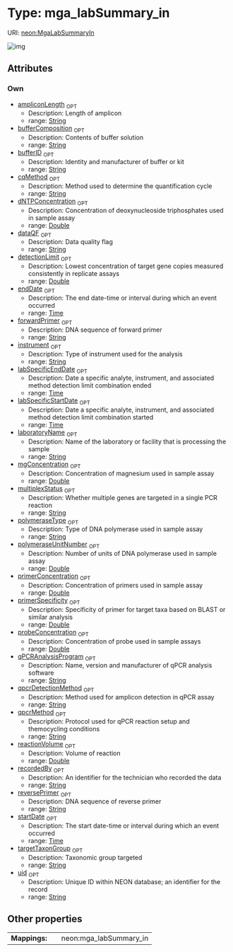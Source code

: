 
# Type: mga_labSummary_in




URI: [neon:MgaLabSummaryIn](https://data.neonscience.org/MgaLabSummaryIn)


![img](http://yuml.me/diagram/nofunky;dir:TB/class/[MgaLabSummaryIn&#124;uid:string%20%3F;recordedBy:string%20%3F;startDate:time%20%3F;endDate:time%20%3F;laboratoryName:string%20%3F;instrument:string%20%3F;labSpecificStartDate:time%20%3F;labSpecificEndDate:time%20%3F;dataQF:string%20%3F;ampliconLength:string%20%3F;bufferComposition:string%20%3F;bufferID:string%20%3F;cqMethod:string%20%3F;dNTPConcentration:double%20%3F;forwardPrimer:string%20%3F;detectionLimit:double%20%3F;mgConcentration:double%20%3F;multiplexStatus:string%20%3F;polymeraseType:string%20%3F;polymeraseUnitNumber:double%20%3F;primerConcentration:double%20%3F;primerSpecificity:double%20%3F;probeConcentration:double%20%3F;qPCRAnalysisProgram:string%20%3F;qpcrDetectionMethod:string%20%3F;qpcrMethod:string%20%3F;reactionVolume:double%20%3F;reversePrimer:string%20%3F;targetTaxonGroup:string%20%3F])

## Attributes


### Own

 * [ampliconLength](ampliconLength.md)  <sub>OPT</sub>
    * Description: Length of amplicon
    * range: [String](types/String.md)
 * [bufferComposition](bufferComposition.md)  <sub>OPT</sub>
    * Description: Contents of buffer solution
    * range: [String](types/String.md)
 * [bufferID](bufferID.md)  <sub>OPT</sub>
    * Description: Identity and manufacturer of buffer or kit
    * range: [String](types/String.md)
 * [cqMethod](cqMethod.md)  <sub>OPT</sub>
    * Description: Method used to determine the quantification cycle
    * range: [String](types/String.md)
 * [dNTPConcentration](dNTPConcentration.md)  <sub>OPT</sub>
    * Description: Concentration of deoxynucleoside triphosphates used in sample assay
    * range: [Double](types/Double.md)
 * [dataQF](dataQF.md)  <sub>OPT</sub>
    * Description: Data quality flag
    * range: [String](types/String.md)
 * [detectionLimit](detectionLimit.md)  <sub>OPT</sub>
    * Description: Lowest concentration of target gene copies measured consistently in replicate assays
    * range: [Double](types/Double.md)
 * [endDate](endDate.md)  <sub>OPT</sub>
    * Description: The end date-time or interval during which an event occurred
    * range: [Time](types/Time.md)
 * [forwardPrimer](forwardPrimer.md)  <sub>OPT</sub>
    * Description: DNA sequence of forward primer
    * range: [String](types/String.md)
 * [instrument](instrument.md)  <sub>OPT</sub>
    * Description: Type of instrument used for the analysis
    * range: [String](types/String.md)
 * [labSpecificEndDate](labSpecificEndDate.md)  <sub>OPT</sub>
    * Description: Date a specific analyte, instrument, and associated method detection limit combination ended
    * range: [Time](types/Time.md)
 * [labSpecificStartDate](labSpecificStartDate.md)  <sub>OPT</sub>
    * Description: Date a specific analyte, instrument, and associated method detection limit combination started
    * range: [Time](types/Time.md)
 * [laboratoryName](laboratoryName.md)  <sub>OPT</sub>
    * Description: Name of the laboratory or facility that is processing the sample
    * range: [String](types/String.md)
 * [mgConcentration](mgConcentration.md)  <sub>OPT</sub>
    * Description: Concentration of magnesium used in sample assay
    * range: [Double](types/Double.md)
 * [multiplexStatus](multiplexStatus.md)  <sub>OPT</sub>
    * Description: Whether multiple genes are targeted in a single PCR reaction
    * range: [String](types/String.md)
 * [polymeraseType](polymeraseType.md)  <sub>OPT</sub>
    * Description: Type of DNA polymerase used in sample assay
    * range: [String](types/String.md)
 * [polymeraseUnitNumber](polymeraseUnitNumber.md)  <sub>OPT</sub>
    * Description: Number of units of DNA polymerase used in sample assay
    * range: [Double](types/Double.md)
 * [primerConcentration](primerConcentration.md)  <sub>OPT</sub>
    * Description: Concentration of primers used in sample assay
    * range: [Double](types/Double.md)
 * [primerSpecificity](primerSpecificity.md)  <sub>OPT</sub>
    * Description: Specificity of primer for target taxa based on BLAST or similar analysis
    * range: [Double](types/Double.md)
 * [probeConcentration](probeConcentration.md)  <sub>OPT</sub>
    * Description: Concentration of probe used in sample assays
    * range: [Double](types/Double.md)
 * [qPCRAnalysisProgram](qPCRAnalysisProgram.md)  <sub>OPT</sub>
    * Description: Name, version and manufacturer of qPCR analysis software
    * range: [String](types/String.md)
 * [qpcrDetectionMethod](qpcrDetectionMethod.md)  <sub>OPT</sub>
    * Description: Method used for amplicon detection in qPCR assay
    * range: [String](types/String.md)
 * [qpcrMethod](qpcrMethod.md)  <sub>OPT</sub>
    * Description: Protocol used for qPCR reaction setup and themocycling conditions
    * range: [String](types/String.md)
 * [reactionVolume](reactionVolume.md)  <sub>OPT</sub>
    * Description: Volume of reaction
    * range: [Double](types/Double.md)
 * [recordedBy](recordedBy.md)  <sub>OPT</sub>
    * Description: An identifier for the technician who recorded the data
    * range: [String](types/String.md)
 * [reversePrimer](reversePrimer.md)  <sub>OPT</sub>
    * Description: DNA sequence of reverse primer
    * range: [String](types/String.md)
 * [startDate](startDate.md)  <sub>OPT</sub>
    * Description: The start date-time or interval during which an event occurred
    * range: [Time](types/Time.md)
 * [targetTaxonGroup](targetTaxonGroup.md)  <sub>OPT</sub>
    * Description: Taxonomic group targeted
    * range: [String](types/String.md)
 * [uid](uid.md)  <sub>OPT</sub>
    * Description: Unique ID within NEON database; an identifier for the record
    * range: [String](types/String.md)

## Other properties

|  |  |  |
| --- | --- | --- |
| **Mappings:** | | neon:mga_labSummary_in |

